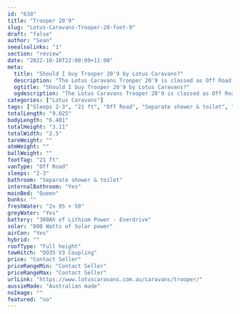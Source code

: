 ```yaml
---
id: "638"
title: "Trooper 20'9"
slug: "Lotus-Caravans-Trooper-20-foot-9"
draft: "false"
author: "Sean"
seealsolinks: "1"
section: "review"
date: "2022-10-10T22:00:09+11:00"
meta:
  title: "Should I buy Trooper 20'9 by Lotus Caravans?"
  description: "The Lotus Caravans Trooper 20'9 is classed as Off Road, and sleeps 2-3 people. It is Australian made and comes in at 21 ft. It generally has Separate shower & toilet."
  ogtitle: "Should I buy Trooper 20'9 by Lotus Caravans?"
  ogdescription: "The Lotus Caravans Trooper 20'9 is classed as Off Road, and sleeps 2-3 people. It is Australian made and comes in at 21 ft. It generally has Separate shower & toilet."
categories: ["Lotus Caravans"]
tags: ["Sleeps 2-3", "21 ft", "Off Road", "Separate shower & toilet", "Full height", "Price Unknown"]
totalLength: "9.025"
bodyLength: "6.401"
totalHeight: "3.11"
totalWidth: "2.5"
tareWeight: ""
atmWeight: ""
ballWeight: ""
footTag: "21 ft"
vanType: "Off Road"
sleeps: "2-3"
bathroom: "Separate shower & toilet"
internalBathroom: "Yes"
mainBed: "Queen"
bunks: ""
freshWater: "2x 95 + 50"
greyWater: "Yes"
battery: "300Ah of Lithium Power - Enerdrive"
solar: "800 Watts of Solar power"
airCon: "Yes"
hybrid: ""
roofType: "Full height"
towHitch: "DO35 V3 Coupling"
price: "Contact Seller"
priceRangeMin: "Contact Seller"
priceRangeMax: "Contact Seller"
urlLink: "https://www.lotuscaravans.com.au/caravans/trooper/"
aussieMade: "Australian made"
noImage: ""
featured: "no"
---
```

